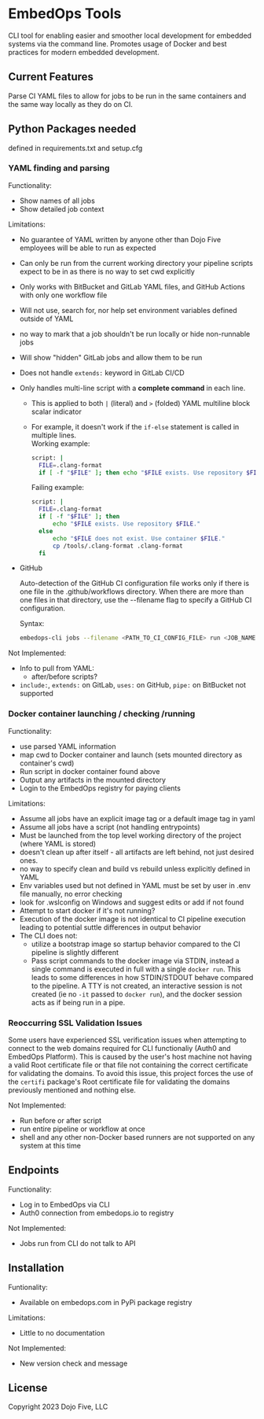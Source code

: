 # EmbedOps Tools

CLI tool for enabling easier and smoother local development for embedded systems via the command line. Promotes usage of Docker and best practices for modern embedded development.

## Current Features

Parse CI YAML files to allow for jobs to be run in the same containers and the same way locally as they do on CI.

## Python Packages needed

defined in requirements.txt and setup.cfg

### YAML finding and parsing

Functionality:

- Show names of all jobs
- Show detailed job context

Limitations:

- No guarantee of YAML written by anyone other than Dojo Five employees will be able to run as expected
- Can only be run from the current working directory your pipeline scripts expect to be in as there is no way to set cwd explicitly
- Only works with BitBucket and GitLab YAML files, and GitHub Actions with only one workflow file
- Will not use, search for, nor help set environment variables defined outside of YAML
- no way to mark that a job shouldn't be run locally or hide non-runnable jobs
- Will show "hidden" GitLab jobs and allow them to be run
- Does not handle `extends:` keyword in GitLab CI/CD
- Only handles multi-line script with a **complete command** in each line.
  - This is applied to both `|` (literal) and `>` (folded) YAML multiline block scalar indicator
  - For example, it doesn't work if the `if-else` statement is called in multiple lines. \
    Working example:

    ```bash
    script: |
      FILE=.clang-format
      if [ -f "$FILE" ]; then echo "$FILE exists. Use repository $FILE."; else echo "$FILE does not exist. Use container $FILE."; cp /tools/.clang-format .clang-format; fi
    ```

    Failing example:

    ```bash
    script: |
      FILE=.clang-format
      if [ -f "$FILE" ]; then
          echo "$FILE exists. Use repository $FILE."
      else
          echo "$FILE does not exist. Use container $FILE."
          cp /tools/.clang-format .clang-format
      fi
    ```

- GitHub

  Auto-detection of the GitHub CI configuration file works only if there is one file in the .github/workflows directory. When there are more than one files in that directory, use the --filename flag to specify a GitHub CI configuration.

  Syntax:

  ```bash
  embedops-cli jobs --filename <PATH_TO_CI_CONFIG_FILE> run <JOB_NAME>
  ```

Not Implemented:

- Info to pull from YAML:
  - after/before scripts?
- `include:`, `extends:` on GitLab, `uses:` on GitHub, `pipe:` on BitBucket not supported

### Docker container launching / checking /running

Functionality:

- use parsed YAML information
- map cwd to Docker container and launch (sets mounted directory as container's cwd)
- Run script in docker container found above
- Output any artifacts in the mounted directory
- Login to the EmbedOps registry for paying clients

Limitations:

- Assume all jobs have an explicit image tag or a default image tag in yaml
- Assume all jobs have a script (not handling entrypoints)
- Must be launched from the top level working directory of the project (where YAML is stored)
- doesn't clean up after itself - all artifacts are left behind, not just desired ones.
- no way to specify clean and build vs rebuild unless explicitly defined in YAML
- Env variables used but not defined in YAML must be set by user in .env file manually, no error checking
- look for .wslconfig on Windows and suggest edits or add if not found
- Attempt to start docker if it's not running?
- Execution of the docker image is not identical to CI pipeline execution leading to potential suttle differences in output behavior
- The CLI does not:
  - utilize a bootstrap image so startup behavior compared to the CI pipeline is slightly different
  - Pass script commands to the docker image via STDIN, instead a single command is executed in full with a single `docker run`. This leads to some differences in how STDIN/STDOUT behave compared to the pipeline. A TTY is not created, an interactive session is not created (ie no `-it` passed to `docker run`), and the docker session acts as if being run in a pipe.

### Reoccurring SSL Validation Issues

Some users have experienced SSL verification issues when attempting to connect to the web domains required for CLI functionaliy (Auth0 and EmbedOps Platform). This is caused by the user's host machine not having a valid Root certificate file or that file not containing the correct certificate for validating the domains. To avoid this issue, this project forces the use of the `certifi` package's Root certificate file for validating the domains previously mentioned and nothing else.

Not Implemented:

- Run before or after script
- run entire pipeline or workflow at once
- shell and any other non-Docker based runners are not supported on any system at this time

## Endpoints

Functionality:

- Log in to EmbedOps via CLI
- Auth0 connection from embedops.io to registry

Not Implemented:

- Jobs run from CLI do not talk to API

## Installation

Funtionality:

- Available on embedops.com in PyPi package registry

Limitations:

- Little to no documentation

Not Implemented:

- New version check and message

## License

Copyright 2023 Dojo Five, LLC
